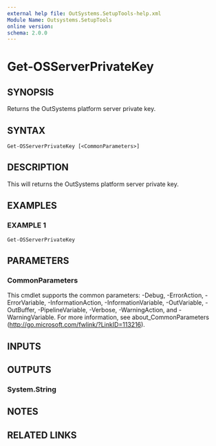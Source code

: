 ```yaml
---
external help file: OutSystems.SetupTools-help.xml
Module Name: Outsystems.SetupTools
online version:
schema: 2.0.0
---
```


# Get-OSServerPrivateKey

## SYNOPSIS
Returns the OutSystems platform server private key.

## SYNTAX

```
Get-OSServerPrivateKey [<CommonParameters>]
```

## DESCRIPTION
This will returns the OutSystems platform server private key.

## EXAMPLES

### EXAMPLE 1
```
Get-OSServerPrivateKey
```

## PARAMETERS

### CommonParameters
This cmdlet supports the common parameters: -Debug, -ErrorAction, -ErrorVariable, -InformationAction, -InformationVariable, -OutVariable, -OutBuffer, -PipelineVariable, -Verbose, -WarningAction, and -WarningVariable.
For more information, see about_CommonParameters (http://go.microsoft.com/fwlink/?LinkID=113216).

## INPUTS

## OUTPUTS

### System.String
## NOTES

## RELATED LINKS
